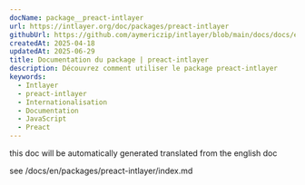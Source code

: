 ```yaml
---
docName: package__preact-intlayer
url: https://intlayer.org/doc/packages/preact-intlayer
githubUrl: https://github.com/aymericzip/intlayer/blob/main/docs/docs/en/packages/preact-intlayer/index.md
createdAt: 2025-04-18
updatedAt: 2025-06-29
title: Documentation du package | preact-intlayer
description: Découvrez comment utiliser le package preact-intlayer
keywords:
  - Intlayer
  - preact-intlayer
  - Internationalisation
  - Documentation
  - JavaScript
  - Preact
---
```


this doc will be automatically generated translated from the english doc

see /docs/en/packages/preact-intlayer/index.md
